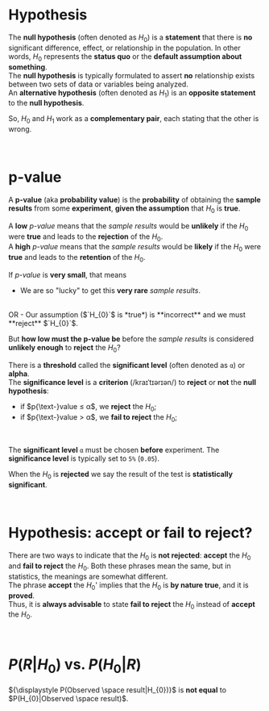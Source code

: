 # Hypothesis
The **null hypothesis** (often denoted as $`H_{0}`$) is a **statement** that there is **no** significant difference, effect, or relationship in the population. In other words, $`H_{0}`$ represents the **status quo** or the **default assumption about something**.<br>
The **null hypothesis** is typically formulated to assert **no** relationship exists between two sets of data or variables being analyzed.<br>
An **alternative hypothesis** (often denoted as $`H_{1}`$) is an **opposite statement** to the **null hypothesis**.<br>

So, $`H_{0}`$ and $`H_{1}`$ work as a **complementary pair**, each stating that the other is wrong.<br>

<br>

# p-value
A **p-value** (aka **probability value**) is the **probability** of obtaining the **sample results** from some **experiment**, **given the assumption** that $`H_{0}`$ is **true**.<br>

A **low** *p-value* means that the *sample results* would be **unlikely** if the $`H_{0}`$ were **true** and leads to the **rejection** of the $`H_{0}`$.<br>
A **high** *p-value* means that the *sample results* would be **likely** if the $`H_{0}`$ were **true** and leads to the **retention** of the $`H_{0}`$.<br>

If *p-value* is **very small**, that means
- We are so "lucky" to get this **very rare** *sample results*.
<br>
OR
- Our assumption ($`H_{0}`$ is *true*) is **incorrect** and we must **reject** $`H_{0}`$.

<br>

But **how low must the p-value be** before the *sample results* is considered **unlikely enough** to **reject** the $`H_{0}`$?<br>

There is a **threshold** called the **significant level** (often denoted as `α`) or **alpha**.<br>
The **significance level** is a **criterion** (/kraɪˈtɪərɪən/) to **reject** or **not** the **null hypothesis**:
- if $`p{\text-}value ≤ α`$, we **reject** the $`H_{0}`$;
- if $`p{\text-}value > α`$, we **fail to reject** the $`H_{0}`$;

<br>

The **significant level** `α` must be chosen **before** experiment. The **significance level** is typically set to `5%` (`0.05`).<br>

When the $`H_{0}`$ is **rejected** we say the result of the test is **statistically significant**. 

<br>

# Hypothesis: **accept** or **fail to reject**?
There are two ways to indicate that the $`H_{0}`$ is **not rejected**: **accept** the $`H_{0}`$ and **fail to reject** the $`H_{0}`$. Both these phrases mean the same, but in statistics, the meanings are somewhat different.<br>
The phrase **accept** the $`H_{0}`$' implies that the $`H_{0}`$ is **by nature true**, and it is **proved**.<br>
Thus, it is **always advisable** to state **fail to reject** the $`H_{0}`$ instead of **accept** the $`H_{0}`$.

<br>

# $`P(R|H_{0})`$ vs. $`P(H_{0}|R)`$
$`{\displaystyle P(Observed \space result|H_{0})}`$ is **not equal** to $`P(H_{0}|Observed \space result)`$.